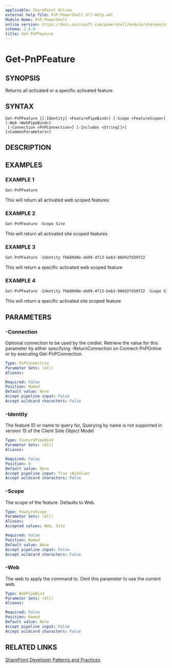 ```yaml
---
applicable: SharePoint Online
external help file: PnP.PowerShell.dll-Help.xml
Module Name: PnP.PowerShell
online version: https://docs.microsoft.com/powershell/module/sharepoint-pnp/get-pnpfeature
schema: 2.0.0
title: Get-PnPFeature
---
```


# Get-PnPFeature

## SYNOPSIS
Returns all activated or a specific activated feature

## SYNTAX

```
Get-PnPFeature [[-Identity] <FeaturePipeBind>] [-Scope <FeatureScope>] [-Web <WebPipeBind>]
 [-Connection <PnPConnection>] [-Includes <String[]>] [<CommonParameters>]
```

## DESCRIPTION

## EXAMPLES

### EXAMPLE 1
```powershell
Get-PnPFeature
```

This will return all activated web scoped features

### EXAMPLE 2
```powershell
Get-PnPFeature -Scope Site
```

This will return all activated site scoped features

### EXAMPLE 3
```powershell
Get-PnPFeature -Identity fb689d0e-eb99-4f13-beb3-86692fd39f22
```

This will return a specific activated web scoped feature

### EXAMPLE 4
```powershell
Get-PnPFeature -Identity fb689d0e-eb99-4f13-beb3-86692fd39f22 -Scope Site
```

This will return a specific activated site scoped feature

## PARAMETERS

### -Connection
Optional connection to be used by the cmdlet. Retrieve the value for this parameter by either specifying -ReturnConnection on Connect-PnPOnline or by executing Get-PnPConnection.

```yaml
Type: PnPConnection
Parameter Sets: (All)
Aliases:

Required: False
Position: Named
Default value: None
Accept pipeline input: False
Accept wildcard characters: False
```

### -Identity
The feature ID or name to query for, Querying by name is not supported in version 15 of the Client Side Object Model

```yaml
Type: FeaturePipeBind
Parameter Sets: (All)
Aliases:

Required: False
Position: 0
Default value: None
Accept pipeline input: True (ByValue)
Accept wildcard characters: False
```

### -Scope
The scope of the feature. Defaults to Web.

```yaml
Type: FeatureScope
Parameter Sets: (All)
Aliases:
Accepted values: Web, Site

Required: False
Position: Named
Default value: None
Accept pipeline input: False
Accept wildcard characters: False
```

### -Web
The web to apply the command to. Omit this parameter to use the current web.

```yaml
Type: WebPipeBind
Parameter Sets: (All)
Aliases:

Required: False
Position: Named
Default value: None
Accept pipeline input: False
Accept wildcard characters: False
```

## RELATED LINKS

[SharePoint Developer Patterns and Practices](https://aka.ms/sppnp)